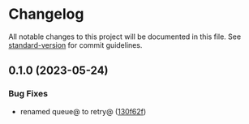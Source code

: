 # Changelog

All notable changes to this project will be documented in this file. See [standard-version](https://github.com/conventional-changelog/standard-version) for commit guidelines.

## 0.1.0 (2023-05-24)


### Bug Fixes

* renamed queue@ to retry@ ([130f62f](https://github.com/dreamnettech/monorepo/commit/130f62f9f884685b8cf28b778a58378b7d57585e))
